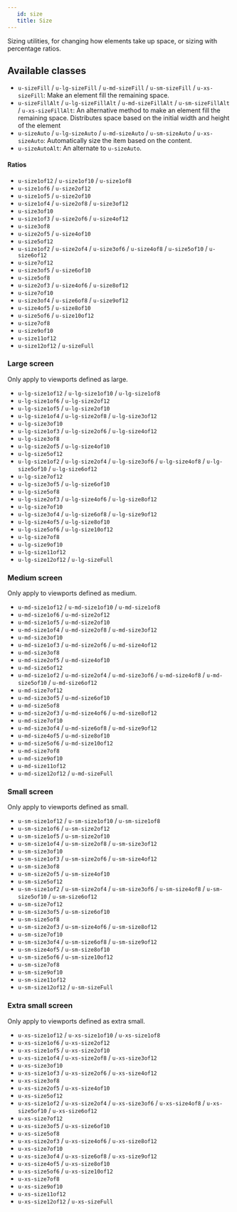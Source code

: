 ```yaml
---
   id: size 
   title: Size
---
```


Sizing utilities, for changing how elements take up space, or sizing with percentage ratios.

## Available classes

* `u-sizeFill` / `u-lg-sizeFill` / `u-md-sizeFill` / `u-sm-sizeFill` / `u-xs-sizeFill`: 
Make an element fill the remaining space.
* `u-sizeFillAlt` / `u-lg-sizeFillAlt` / `u-md-sizeFillAlt` / `u-sm-sizeFillAlt` / `u-xs-sizeFillAlt`: 
An alternative method to make an element fill the remaining space.
Distributes space based on the initial width and height of the element
* `u-sizeAuto` / `u-lg-sizeAuto` / `u-md-sizeAuto` / `u-sm-sizeAuto` / `u-xs-sizeAuto`: 
 Automatically size the item based on the content.
* `u-sizeAutoAlt`: An alternate to `u-sizeAuto`.

#### Ratios
* `u-size1of12` / `u-size1of10` / `u-size1of8`
* `u-size1of6` / `u-size2of12`
* `u-size1of5` / `u-size2of10`
* `u-size1of4` / `u-size2of8` / `u-size3of12`
* `u-size3of10`
* `u-size1of3` / `u-size2of6` / `u-size4of12` 
* `u-size3of8` 
* `u-size2of5` / `u-size4of10`
* `u-size5of12`
* `u-size1of2` / `u-size2of4` / `u-size3of6` / `u-size4of8` / `u-size5of10` / `u-size6of12`
* `u-size7of12` 
* `u-size3of5` / `u-size6of10` 
* `u-size5of8` 
* `u-size2of3` / `u-size4of6` / `u-size8of12` 
* `u-size7of10`
* `u-size3of4` / `u-size6of8` / `u-size9of12`
* `u-size4of5` / `u-size8of10`
* `u-size5of6` / `u-size10of12`
* `u-size7of8`
* `u-size9of10`
* `u-size11of12`
* `u-size12of12` / `u-sizeFull`
  
  
### Large screen

Only apply to viewports defined as large.

* `u-lg-size1of12` / `u-lg-size1of10` / `u-lg-size1of8`
* `u-lg-size1of6` / `u-lg-size2of12`
* `u-lg-size1of5` / `u-lg-size2of10`
* `u-lg-size1of4` / `u-lg-size2of8` / `u-lg-size3of12`
* `u-lg-size3of10`
* `u-lg-size1of3` / `u-lg-size2of6` / `u-lg-size4of12` 
* `u-lg-size3of8` 
* `u-lg-size2of5` / `u-lg-size4of10`
* `u-lg-size5of12`
* `u-lg-size1of2` / `u-lg-size2of4` / `u-lg-size3of6` / `u-lg-size4of8` / `u-lg-size5of10` / `u-lg-size6of12`
* `u-lg-size7of12` 
* `u-lg-size3of5` / `u-lg-size6of10` 
* `u-lg-size5of8` 
* `u-lg-size2of3` / `u-lg-size4of6` / `u-lg-size8of12` 
* `u-lg-size7of10`
* `u-lg-size3of4` / `u-lg-size6of8` / `u-lg-size9of12`
* `u-lg-size4of5` / `u-lg-size8of10`
* `u-lg-size5of6` / `u-lg-size10of12`
* `u-lg-size7of8`
* `u-lg-size9of10`
* `u-lg-size11of12`
* `u-lg-size12of12` / `u-lg-sizeFull`
  
### Medium screen

Only apply to viewports defined as medium.

* `u-md-size1of12` / `u-md-size1of10` / `u-md-size1of8`
* `u-md-size1of6` / `u-md-size2of12`
* `u-md-size1of5` / `u-md-size2of10`
* `u-md-size1of4` / `u-md-size2of8` / `u-md-size3of12`
* `u-md-size3of10`
* `u-md-size1of3` / `u-md-size2of6` / `u-md-size4of12` 
* `u-md-size3of8` 
* `u-md-size2of5` / `u-md-size4of10`
* `u-md-size5of12`
* `u-md-size1of2` / `u-md-size2of4` / `u-md-size3of6` / `u-md-size4of8` / `u-md-size5of10` / `u-md-size6of12`
* `u-md-size7of12` 
* `u-md-size3of5` / `u-md-size6of10` 
* `u-md-size5of8` 
* `u-md-size2of3` / `u-md-size4of6` / `u-md-size8of12` 
* `u-md-size7of10`
* `u-md-size3of4` / `u-md-size6of8` / `u-md-size9of12`
* `u-md-size4of5` / `u-md-size8of10`
* `u-md-size5of6` / `u-md-size10of12`
* `u-md-size7of8`
* `u-md-size9of10`
* `u-md-size11of12`
* `u-md-size12of12` / `u-md-sizeFull`
  
### Small screen

Only apply to viewports defined as small.

* `u-sm-size1of12` / `u-sm-size1of10` / `u-sm-size1of8`
* `u-sm-size1of6` / `u-sm-size2of12`
* `u-sm-size1of5` / `u-sm-size2of10`
* `u-sm-size1of4` / `u-sm-size2of8` / `u-sm-size3of12`
* `u-sm-size3of10`
* `u-sm-size1of3` / `u-sm-size2of6` / `u-sm-size4of12` 
* `u-sm-size3of8` 
* `u-sm-size2of5` / `u-sm-size4of10`
* `u-sm-size5of12`
* `u-sm-size1of2` / `u-sm-size2of4` / `u-sm-size3of6` / `u-sm-size4of8` / `u-sm-size5of10` / `u-sm-size6of12`
* `u-sm-size7of12` 
* `u-sm-size3of5` / `u-sm-size6of10` 
* `u-sm-size5of8` 
* `u-sm-size2of3` / `u-sm-size4of6` / `u-sm-size8of12` 
* `u-sm-size7of10`
* `u-sm-size3of4` / `u-sm-size6of8` / `u-sm-size9of12`
* `u-sm-size4of5` / `u-sm-size8of10`
* `u-sm-size5of6` / `u-sm-size10of12`
* `u-sm-size7of8`
* `u-sm-size9of10`
* `u-sm-size11of12`
* `u-sm-size12of12` / `u-sm-sizeFull`
  
  
### Extra small screen

Only apply to viewports defined as extra small.

  * `u-xs-size1of12` / `u-xs-size1of10` / `u-xs-size1of8`
  * `u-xs-size1of6` / `u-xs-size2of12`
  * `u-xs-size1of5` / `u-xs-size2of10`
  * `u-xs-size1of4` / `u-xs-size2of8` / `u-xs-size3of12`
  * `u-xs-size3of10`
  * `u-xs-size1of3` / `u-xs-size2of6` / `u-xs-size4of12` 
  * `u-xs-size3of8` 
  * `u-xs-size2of5` / `u-xs-size4of10`
  * `u-xs-size5of12`
  * `u-xs-size1of2` / `u-xs-size2of4` / `u-xs-size3of6` / `u-xs-size4of8` / `u-xs-size5of10` / `u-xs-size6of12`
  * `u-xs-size7of12` 
  * `u-xs-size3of5` / `u-xs-size6of10` 
  * `u-xs-size5of8` 
  * `u-xs-size2of3` / `u-xs-size4of6` / `u-xs-size8of12` 
  * `u-xs-size7of10`
  * `u-xs-size3of4` / `u-xs-size6of8` / `u-xs-size9of12`
  * `u-xs-size4of5` / `u-xs-size8of10`
  * `u-xs-size5of6` / `u-xs-size10of12`
  * `u-xs-size7of8`
  * `u-xs-size9of10`
  * `u-xs-size11of12`
  * `u-xs-size12of12` / `u-xs-sizeFull`